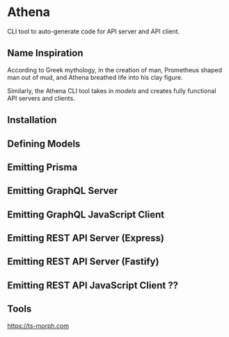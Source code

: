 # Athena

CLI tool to auto-generate code for API server and API client.

## Name Inspiration

According to Greek mythology, in the creation of man, Prometheus shaped man out of mud, and Athena breathed life into his clay figure.

Similarly, the Athena CLI tool takes in _models_ and creates fully functional API servers and clients.

## Installation

## Defining Models

## Emitting Prisma

## Emitting GraphQL Server

## Emitting GraphQL JavaScript Client

## Emitting REST API Server (Express)

## Emitting REST API Server (Fastify)

## Emitting REST API JavaScript Client ??

## Tools

https://ts-morph.com
